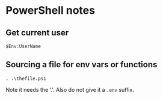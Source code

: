 # PowerShell notes


## Get current user

`$Env:UserName`

## Sourcing a file for env vars or functions

```
. .\thefile.ps1
```

Note it needs the '.\'. Also do not give it a `.env` suffix.

